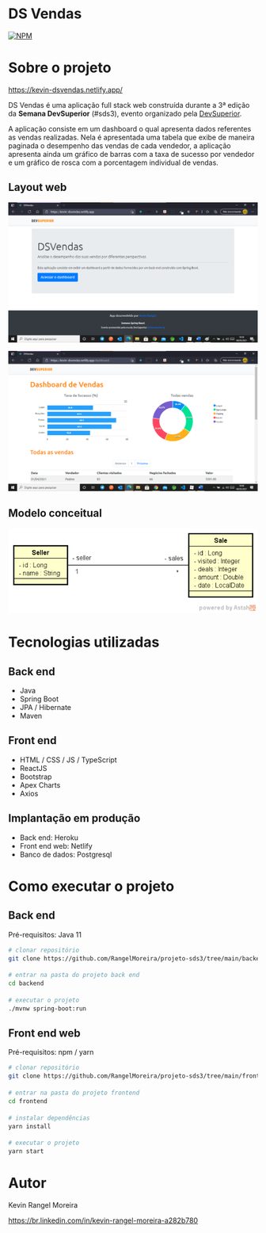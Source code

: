 # DS Vendas
[![NPM](https://img.shields.io/npm/l/react)](https://github.com/RangelMoreira/projeto-sds3/blob/main/LICENSE) 

# Sobre o projeto

https://kevin-dsvendas.netlify.app/

DS Vendas é uma aplicação full stack web construída durante a 3ª edição da **Semana DevSuperior** (#sds3), evento organizado pela [DevSuperior](https://devsuperior.com "Site da DevSuperior").

A aplicação consiste em um dashboard o qual apresenta dados referentes as vendas realizadas. Nela é apresentada uma tabela que exibe de maneira paginada o desempenho das vendas de cada vendedor, a aplicação apresenta ainda um gráfico de barras com a taxa de sucesso por vendedor e um gráfico de rosca com a porcentagem individual de vendas.

## Layout web
![Web 1](https://raw.githubusercontent.com/RangelMoreira/projeto-sds3/main/assets/paginaInicial.png)

![Web 2](https://raw.githubusercontent.com/RangelMoreira/projeto-sds3/main/assets/dashboard.png)

## Modelo conceitual
![Modelo Conceitual](https://raw.githubusercontent.com/RangelMoreira/projeto-sds3/main/assets/sds3-mc.png)

# Tecnologias utilizadas
## Back end
- Java
- Spring Boot
- JPA / Hibernate
- Maven
## Front end
- HTML / CSS / JS / TypeScript
- ReactJS
- Bootstrap
- Apex Charts
- Axios
## Implantação em produção
- Back end: Heroku
- Front end web: Netlify
- Banco de dados: Postgresql

# Como executar o projeto

## Back end
Pré-requisitos: Java 11

```bash
# clonar repositório
git clone https://github.com/RangelMoreira/projeto-sds3/tree/main/backend

# entrar na pasta do projeto back end
cd backend

# executar o projeto
./mvnw spring-boot:run
```

## Front end web
Pré-requisitos: npm / yarn

```bash
# clonar repositório
git clone https://github.com/RangelMoreira/projeto-sds3/tree/main/frontend

# entrar na pasta do projeto frontend
cd frontend

# instalar dependências
yarn install

# executar o projeto
yarn start
```

# Autor

Kevin Rangel Moreira

https://br.linkedin.com/in/kevin-rangel-moreira-a282b780

